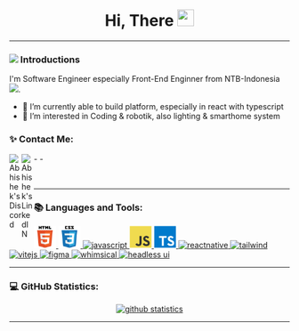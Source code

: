 <h1 align="center">Hi,  There <img src="https://camo.githubusercontent.com/e8e7b06ecf583bc040eb60e44eb5b8e0ecc5421320a92929ce21522dbc34c891/68747470733a2f2f6d656469612e67697068792e636f6d2f6d656469612f6876524a434c467a6361737252346961377a2f67697068792e676966" style="width: 30px; height: 30px;" />
</h1>

---

### <p><img src="https://emojis.slackmojis.com/emojis/images/1531849430/4246/blob-sunglasses.gif?1531849430" width="30"/> Introductions</p>

I'm Software Engineer especially Front-End Enginner from  NTB-Indonesia <img src='https://www.freepnglogos.com/uploads/bendera-merah-putih-png/classic-bendera-indonesia-merah-putih-download-png-30.png' style='width: 25px; height: auto;'/>. 

- 🌱 I’m currently able to build platform, especially in react with typescript 
- 👀 I’m interested in Coding & robotik, also lighting & smarthome system
    
    
    
### :sparkles: Contact Me: 
<p>
    - <a href="discordapp.com/users/755691189499592815">
      <img align="left" alt="Abhishek's Discord" width="22px" src="https://raw.githubusercontent.com/peterthehan/peterthehan/master/assets/discord.svg" />
    </a>
    - <a href="https://www.linkedin.com/in/irwan-hadi-b7775a126/">
      <img align="left" alt="Abhishek's LinkedIN" width="22px" src="https://raw.githubusercontent.com/peterthehan/peterthehan/master/assets/linkedin.svg" />
    </a>
</p>

<br>

---


### 📚 Languages and Tools:

<p align="left">
  <a href="https://html5up.net/" target="_blank"> <img src="https://raw.githubusercontent.com/devicons/devicon/master/icons/html5/html5-original-wordmark.svg" alt="html5" width="40" height="40"/> </a> 
   <a href="https://www.w3schools.com/css/" target="_blank">
    <img src="https://raw.githubusercontent.com/devicons/devicon/master/icons/css3/css3-original-wordmark.svg" alt="css3" width="40" height="40"/> </a> 
  <a href="https://nodejs.org/en" target="_blank">  <img src="https://seeklogo.com/images/N/nodejs-logo-FBE122E377-seeklogo.com.png" alt="javascript" width="40" height="40"/> </a> 
  <a href="https://developer.mozilla.org/en-US/docs/Web/JavaScript" target="_blank">  <img src="https://raw.githubusercontent.com/devicons/devicon/master/icons/javascript/javascript-original.svg" alt="javascript" width="40" height="40"/> </a> 
  <a href="https://www.typescriptlang.org/" target="_blank">  <img src="https://raw.githubusercontent.com/devicons/devicon/master/icons/typescript/typescript-original.svg" alt="typescript" width="40" height="40"/> </a> 
  <a href="https://react.dev/" target="_blank">  <img src="https://reactnative.dev/img/header_logo.svg" alt="reactnative" width="40" height="40"/> </a>
   <a href="https://tailwindcss.com/" target="_blank">  <img src="https://upload.wikimedia.org/wikipedia/commons/thumb/d/d5/Tailwind_CSS_Logo.svg/120px-Tailwind_CSS_Logo.svg.png" alt="tailwind" width="40" height="40"/> </a>
   <a href="https://vitejs.dev/" target="_blank">  <img  src="https://vitejs.dev/logo-with-shadow.png" alt="vitejs" width="40" height="40"/> </a> 
   <a href="https://figma.com/" target="_blank">  <img src="https://cdn.icon-icons.com/icons2/2699/PNG/512/figma_logo_icon_170157.png" alt="figma" width="40" height="40"/> </a> 
   <a href="https://whimsical.com/" target="_blank">  <img src="https://i.pinimg.com/originals/ea/2a/b2/ea2ab287b40acfe28348c71eb780d11c.png" alt="whimsical" width="40" height="40"/> </a> 
     <a href="https://headlessui.com/" target="_blank">  <img src="https://seeklogo.com/images/H/headless-ui-logo-034B045C5C-seeklogo.com.png" alt="headless ui" width="40" height="40"/> </a> 
 </p>
 
 
 ---


### 💻 GitHub Statistics:

<div align='center'> 
    <a href="https://github.com/IrwanFicoFar">
    <img src="https://github-readme-stats.vercel.app/api?username=IrwanFicoFar&show_icons=true&theme=black" alt='github statistics'/>
  </a>
</div>

---

